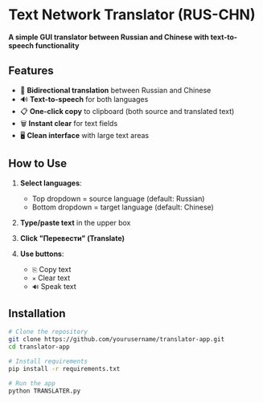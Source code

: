 # Text Network Translator (RUS-CHN)  

**A simple GUI translator between Russian and Chinese with text-to-speech functionality**  

## Features  

- 🔄 **Bidirectional translation** between Russian and Chinese  
- 🔊 **Text-to-speech** for both languages  
- 📋 **One-click copy** to clipboard (both source and translated text)  
- 🗑️ **Instant clear** for text fields  
- 🖥️ **Clean interface** with large text areas  

## How to Use  

1. **Select languages**:  
   - Top dropdown = source language (default: Russian)  
   - Bottom dropdown = target language (default: Chinese)  

2. **Type/paste text** in the upper box  

3. **Click "Перевести" (Translate)**  

4. **Use buttons**:  
   - `⎘` Copy text  
   - `✕` Clear text  
   - `🔊` Speak text  

## Installation  

```bash
# Clone the repository
git clone https://github.com/yourusername/translator-app.git
cd translator-app

# Install requirements
pip install -r requirements.txt

# Run the app
python TRANSLATER.py
